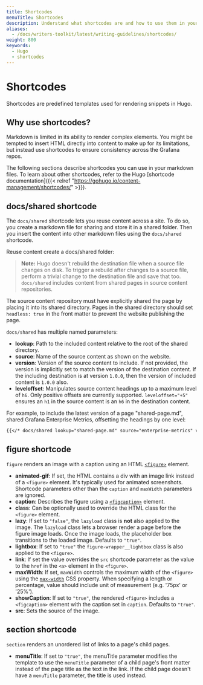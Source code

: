 ```yaml
---
title: Shortcodes
menuTitle: Shortcodes
description: Understand what shortcodes are and how to use them in your markdown.
aliases:
  - /docs/writers-toolkit/latest/writing-guidelines/shortcodes/
weight: 800
keywords:
  - Hugo
  - shortcodes
---
```


# Shortcodes

Shortcodes are predefined templates used for rendering snippets in Hugo. 

## Why use shortcodes?

Markdown is limited in its ability to render complex elements. You might be tempted to insert HTML directly into content to make up for its limitations, but instead use shortcodes to ensure consistency across the Grafana repos.

The following sections describe shortcodes you can use in your markdown files. To learn about other shortcodes, refer to the Hugo [shortcode documentation]({{< relref "https://gohugo.io/content-management/shortcodes/" >}}).

## docs/shared shortcode

The `docs/shared` shortcode lets you reuse content across a site. To do so, you create a markdown file for sharing and store it in a shared folder. Then you insert the content into other markdown files using the `docs/shared` shortcode. 



Reuse content create a docs/shared folder: 

> **Note:** Hugo doesn't rebuild the destination file when a source file changes on disk.
> To trigger a rebuild after changes to a source file, perform a trivial change to the destination file and save that too.
`docs/shared` includes content from shared pages in source content repositories.

The source content repository must have explicitly shared the page by placing it into its shared directory.
Pages in the shared directory should set `headless: true` in the front matter to prevent the website publishing the page.

`docs/shared` has multiple named parameters:

- **lookup**: Path to the included content relative to the root of the shared directory.
- **source**: Name of the source content as shown on the website.
- **version**: Version of the source content to include.
  If not provided, the version is implicitly set to match the version of the destination content.
  If the including destination is at version `1.0.0`, then the version of included content is `1.0.0` also.
- **leveloffset**: Manipulates source content headings up to a maximum level of `h6`.
  Only positive offsets are currently supported.
  `leveloffset="+5"` ensures an `h1` in the source content is an `h6` in the destination content.

For example, to include the latest version of a page "shared-page.md", shared Grafana Enterprise Metrics, offsetting the headings by one level:

```markdown
{{</* docs/shared lookup="shared-page.md" source="enterprise-metrics" version="latest" leveloffset="+1" */>}}
```

## figure shortcode

`figure` renders an image with a caption using an HTML [`<figure>`](https://developer.mozilla.org/en-US/docs/Web/HTML/Element/figure#usage_notes) element.

- **animated-gif**: If set, the HTML contains a div with an image link instead of a `<figure>` element.
  It's typically used for animated screenshots.
  Shortcode parameters other than the `caption` and `maxWidth` parameters are ignored.
- **caption**: Describes the figure using a [`<figcaption>`](https://developer.mozilla.org/en-US/docs/Web/HTML/Element/figcaption) element.
- **class**: Can be optionally used to override the HTML class for the `<figure>` element.
- **lazy**: If set to `"false"`, the `lazyload` class is **not** also applied to the image.
  The `lazyload` class lets a browser render a page before the figure image loads.
  Once the image loads, the placeholder box transitions to the loaded image.
  Defaults to `"true"`.
- **lightbox**: If set to `"true"` the `figure-wrapper__lightbox` class is also applied to the `<figure>`.
- **link**: If set the value overrides the `src` shortcode parameter as the value to the `href` in the `<a>` element in the `<figure>`.
- **maxWidth**: If set, `maxWidth` controls the maximum width of the `<figure>` using the [`max-width`](https://developer.mozilla.org/en-US/docs/Web/CSS/max-width) CSS property. When specifying a length or percentage, value should include unit of measurement (e.g. '75px' or '25%').
- **showCaption**: If set to `"true"`, the rendered `<figure>` includes a `<figcaption>` element with the caption set in `caption`.
  Defaults to `"true"`.
- **src**: Sets the source of the image.

## section shortcode

`section` renders an unordered list of links to a page's child pages.

- **menuTitle**: If set to `"true"`, the menuTitle parameter modifies the template to use the `menuTitle` parameter of a child page's front matter instead of the page title as the text in the link.
  If the child page doesn't have a `menuTitle` parameter, the title is used instead.